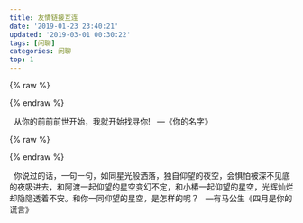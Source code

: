 ```yaml
---
title: 友情链接互连
date: '2019-01-23 23:40:21'
updated: '2019-03-01 00:30:22'
tags: [闲聊]
categories: 闲聊
top: 1
---
```

{% raw %}
<div class="aplayer" id="aplayer-siyue"></div>
<script>
$(function () {
    $.ajax({
        url: 'https://api.i-meto.com/meting/api?server=netease&type=song&id=446247397',
        success: function (list) {
            var ap = new APlayer({
                element: document.getElementById('aplayer-siyue'),
                showlrc: 3,
				volume: 0.5,
                theme: '#ad7a86',
                mode: 'random',
                music: JSON.parse(list)[0]
            });
            window.aplayers || (window.aplayers = []);
            window.aplayers.push(ap);
        }
    })
})
</script>
{% endraw %}

&nbsp;
从你的前前前世开始，我就开始找寻你!&nbsp;&nbsp;&nbsp;—《你的名字》

{% raw %}
<script src="https://cdn.jsdelivr.net/npm/hls.js/dist/hls.min.js"></script>
<div class="dplayer" id="dplayer-yl"></div>
<script>
$(function () {
    var dp = new DPlayer({
        container: document.getElementById('dplayer-yl'),
        preload: 'metadata',
        mutex: false,
        video:{
           url: 'https://download.layne666.site/myblog/video/siyue.mp4',
           pic: 'https://download.layne666.site/myblog/photo/siyue.jpg'
        }
    });
    window.dplayers || (window.dplayers = []);
    window.dplayers.push(dp);
});
</script>
{% endraw %}

&nbsp;
你说过的话，一句一句，如同星光般洒落，独自仰望的夜空，会惧怕被深不见底的夜吸进去，和阿渡一起仰望的星空变幻不定，和小椿一起仰望的星空，光辉灿烂却隐隐透着不安。和你一同仰望的星空，是怎样的呢？&nbsp;&nbsp;&nbsp;—有马公生《四月是你的谎言》